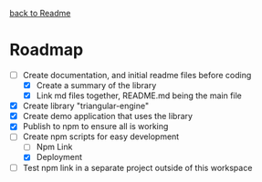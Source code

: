 [back to Readme](../README.md)

# Roadmap

- [ ] Create documentation, and initial readme files before coding
  - [x] Create a summary of the library
  - [x] Link md files together, README.md being the main file
- [x] Create library "triangular-engine"
- [x] Create demo application that uses the library
- [x] Publish to npm to ensure all is working
- [ ] Create npm scripts for easy development
  - [ ] Npm Link
  - [x] Deployment
- [ ] Test npm link in a separate project outside of this workspace

